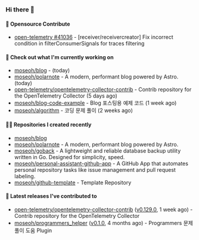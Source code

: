 ### Hi there 👋

#### 🎉 Opensource Contribute

- [open-telemetry #41036](https://github.com/open-telemetry/opentelemetry-collector-contrib/pull/41036) - [receiver/receivercreator] Fix incorrect condition in filterConsumerSignals for traces filtering

#### 👷 Check out what I'm currently working on

- [moseoh/blog](https://github.com/moseoh/blog) -  (today)
- [moseoh/polarnote](https://github.com/moseoh/polarnote) - A modern, performant blog powered by Astro. (today)
- [open-telemetry/opentelemetry-collector-contrib](https://github.com/open-telemetry/opentelemetry-collector-contrib) - Contrib repository for the OpenTelemetry Collector (5 days ago)
- [moseoh/blog-code-example](https://github.com/moseoh/blog-code-example) - Blog 포스팅용 예제 코드 (1 week ago)
- [moseoh/algorithm](https://github.com/moseoh/algorithm) - 코딩 문제 풀이 (2 weeks ago)

#### 👨‍💻 Repositories I created recently

- [moseoh/blog](https://github.com/moseoh/blog)
- [moseoh/polarnote](https://github.com/moseoh/polarnote) - A modern, performant blog powered by Astro.
- [moseoh/goback](https://github.com/moseoh/goback) - A lightweight and reliable database backup utility written in Go. Designed for simplicity, speed.
- [moseoh/personal-assistant-github-app](https://github.com/moseoh/personal-assistant-github-app) - A GitHub App that automates personal repository tasks like issue management and pull request labeling.
- [moseoh/github-template](https://github.com/moseoh/github-template) - Template Repository

#### 🚀 Latest releases I've contributed to

- [open-telemetry/opentelemetry-collector-contrib](https://github.com/open-telemetry/opentelemetry-collector-contrib) ([v0.129.0](https://github.com/open-telemetry/opentelemetry-collector-contrib/releases/tag/v0.129.0), 1 week ago) - Contrib repository for the OpenTelemetry Collector
- [moseoh/programmers_helper](https://github.com/moseoh/programmers_helper) ([v0.1.0](https://github.com/moseoh/programmers_helper/releases/tag/v0.1.0), 4 months ago) - Programmers 문제풀이 도움 Plugin
